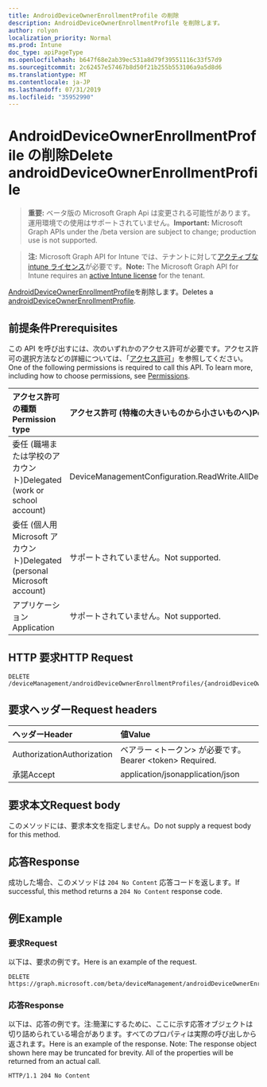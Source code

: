 ```yaml
---
title: AndroidDeviceOwnerEnrollmentProfile の削除
description: AndroidDeviceOwnerEnrollmentProfile を削除します。
author: rolyon
localization_priority: Normal
ms.prod: Intune
doc_type: apiPageType
ms.openlocfilehash: b647f68e2ab39ec531a8d79f39551116c33f57d9
ms.sourcegitcommit: 2c62457e57467b8d50f21b255b553106a9a5d8d6
ms.translationtype: MT
ms.contentlocale: ja-JP
ms.lasthandoff: 07/31/2019
ms.locfileid: "35952990"
---
```

# <a name="delete-androiddeviceownerenrollmentprofile"></a><span data-ttu-id="6288e-103">AndroidDeviceOwnerEnrollmentProfile の削除</span><span class="sxs-lookup"><span data-stu-id="6288e-103">Delete androidDeviceOwnerEnrollmentProfile</span></span>

> <span data-ttu-id="6288e-104">**重要:** ベータ版の Microsoft Graph Api は変更される可能性があります。運用環境での使用はサポートされていません。</span><span class="sxs-lookup"><span data-stu-id="6288e-104">**Important:** Microsoft Graph APIs under the /beta version are subject to change; production use is not supported.</span></span>

> <span data-ttu-id="6288e-105">**注:** Microsoft Graph API for Intune では、テナントに対して[アクティブな intune ライセンス](https://go.microsoft.com/fwlink/?linkid=839381)が必要です。</span><span class="sxs-lookup"><span data-stu-id="6288e-105">**Note:** The Microsoft Graph API for Intune requires an [active Intune license](https://go.microsoft.com/fwlink/?linkid=839381) for the tenant.</span></span>

<span data-ttu-id="6288e-106">[AndroidDeviceOwnerEnrollmentProfile](../resources/intune-androidforwork-androiddeviceownerenrollmentprofile.md)を削除します。</span><span class="sxs-lookup"><span data-stu-id="6288e-106">Deletes a [androidDeviceOwnerEnrollmentProfile](../resources/intune-androidforwork-androiddeviceownerenrollmentprofile.md).</span></span>

## <a name="prerequisites"></a><span data-ttu-id="6288e-107">前提条件</span><span class="sxs-lookup"><span data-stu-id="6288e-107">Prerequisites</span></span>
<span data-ttu-id="6288e-p101">この API を呼び出すには、次のいずれかのアクセス許可が必要です。アクセス許可の選択方法などの詳細については、「[アクセス許可](/graph/permissions-reference)」を参照してください。</span><span class="sxs-lookup"><span data-stu-id="6288e-p101">One of the following permissions is required to call this API. To learn more, including how to choose permissions, see [Permissions](/graph/permissions-reference).</span></span>

|<span data-ttu-id="6288e-110">アクセス許可の種類</span><span class="sxs-lookup"><span data-stu-id="6288e-110">Permission type</span></span>|<span data-ttu-id="6288e-111">アクセス許可 (特権の大きいものから小さいものへ)</span><span class="sxs-lookup"><span data-stu-id="6288e-111">Permissions (from most to least privileged)</span></span>|
|:---|:---|
|<span data-ttu-id="6288e-112">委任 (職場または学校のアカウント)</span><span class="sxs-lookup"><span data-stu-id="6288e-112">Delegated (work or school account)</span></span>|<span data-ttu-id="6288e-113">DeviceManagementConfiguration.ReadWrite.All</span><span class="sxs-lookup"><span data-stu-id="6288e-113">DeviceManagementConfiguration.ReadWrite.All</span></span>|
|<span data-ttu-id="6288e-114">委任 (個人用 Microsoft アカウント)</span><span class="sxs-lookup"><span data-stu-id="6288e-114">Delegated (personal Microsoft account)</span></span>|<span data-ttu-id="6288e-115">サポートされていません。</span><span class="sxs-lookup"><span data-stu-id="6288e-115">Not supported.</span></span>|
|<span data-ttu-id="6288e-116">アプリケーション</span><span class="sxs-lookup"><span data-stu-id="6288e-116">Application</span></span>|<span data-ttu-id="6288e-117">サポートされていません。</span><span class="sxs-lookup"><span data-stu-id="6288e-117">Not supported.</span></span>|

## <a name="http-request"></a><span data-ttu-id="6288e-118">HTTP 要求</span><span class="sxs-lookup"><span data-stu-id="6288e-118">HTTP Request</span></span>
<!-- {
  "blockType": "ignored"
}
-->
``` http
DELETE /deviceManagement/androidDeviceOwnerEnrollmentProfiles/{androidDeviceOwnerEnrollmentProfileId}
```

## <a name="request-headers"></a><span data-ttu-id="6288e-119">要求ヘッダー</span><span class="sxs-lookup"><span data-stu-id="6288e-119">Request headers</span></span>
|<span data-ttu-id="6288e-120">ヘッダー</span><span class="sxs-lookup"><span data-stu-id="6288e-120">Header</span></span>|<span data-ttu-id="6288e-121">値</span><span class="sxs-lookup"><span data-stu-id="6288e-121">Value</span></span>|
|:---|:---|
|<span data-ttu-id="6288e-122">Authorization</span><span class="sxs-lookup"><span data-stu-id="6288e-122">Authorization</span></span>|<span data-ttu-id="6288e-123">ベアラー &lt;トークン&gt; が必要です。</span><span class="sxs-lookup"><span data-stu-id="6288e-123">Bearer &lt;token&gt; Required.</span></span>|
|<span data-ttu-id="6288e-124">承諾</span><span class="sxs-lookup"><span data-stu-id="6288e-124">Accept</span></span>|<span data-ttu-id="6288e-125">application/json</span><span class="sxs-lookup"><span data-stu-id="6288e-125">application/json</span></span>|

## <a name="request-body"></a><span data-ttu-id="6288e-126">要求本文</span><span class="sxs-lookup"><span data-stu-id="6288e-126">Request body</span></span>
<span data-ttu-id="6288e-127">このメソッドには、要求本文を指定しません。</span><span class="sxs-lookup"><span data-stu-id="6288e-127">Do not supply a request body for this method.</span></span>

## <a name="response"></a><span data-ttu-id="6288e-128">応答</span><span class="sxs-lookup"><span data-stu-id="6288e-128">Response</span></span>
<span data-ttu-id="6288e-129">成功した場合、このメソッドは `204 No Content` 応答コードを返します。</span><span class="sxs-lookup"><span data-stu-id="6288e-129">If successful, this method returns a `204 No Content` response code.</span></span>

## <a name="example"></a><span data-ttu-id="6288e-130">例</span><span class="sxs-lookup"><span data-stu-id="6288e-130">Example</span></span>

### <a name="request"></a><span data-ttu-id="6288e-131">要求</span><span class="sxs-lookup"><span data-stu-id="6288e-131">Request</span></span>
<span data-ttu-id="6288e-132">以下は、要求の例です。</span><span class="sxs-lookup"><span data-stu-id="6288e-132">Here is an example of the request.</span></span>
``` http
DELETE https://graph.microsoft.com/beta/deviceManagement/androidDeviceOwnerEnrollmentProfiles/{androidDeviceOwnerEnrollmentProfileId}
```

### <a name="response"></a><span data-ttu-id="6288e-133">応答</span><span class="sxs-lookup"><span data-stu-id="6288e-133">Response</span></span>
<span data-ttu-id="6288e-p102">以下は、応答の例です。注:簡潔にするために、ここに示す応答オブジェクトは切り詰められている場合があります。すべてのプロパティは実際の呼び出しから返されます。</span><span class="sxs-lookup"><span data-stu-id="6288e-p102">Here is an example of the response. Note: The response object shown here may be truncated for brevity. All of the properties will be returned from an actual call.</span></span>
``` http
HTTP/1.1 204 No Content
```





